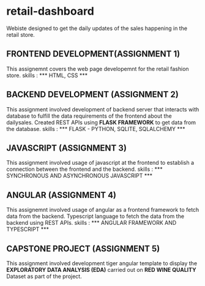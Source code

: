 # retail-dashboard
Webiste designed to get the daily updates of the sales happening in the retail store.

## FRONTEND DEVELOPMENT(ASSIGNMENT 1)
This assignemnt covers the web page developemnt for the retail fashion store.
skills : *** HTML, CSS ***

## BACKEND DEVELOPMENT (ASSIGNMENT 2)
This assignment involved development of backend server that interacts with database to fulfill the data requirements of the frontend about the dailysales.
Created REST APIs using **FLASK FRAMEWORK** to get data from the database.
skills : *** FLASK - PYTHON, SQLITE, SQLALCHEMY ***

## JAVASCRIPT (ASSIGNMENT 3)
This assignment involved usage of javascript at the frontend to establish a connection between the frontend and the backend.
skills : *** SYNCHRONOUS AND ASYNCHRONOUS JAVASCRIPT ***

## ANGULAR (ASSIGNMENT 4)
This assignemnt involved usage of angular as a frontend framework to fetch data from the backend.
Typescript language to fetch the data from the backend using REST APIs.
skills : *** ANGULAR FRAMEWORK AND TYPESCRIPT ***

## CAPSTONE PROJECT (ASSIGNMENT 5)
This assignment involved development tiger angular template to display the **EXPLORATORY DATA ANALYSIS (EDA)** carried out on **RED WINE QUALITY** Dataset as part of the project.

